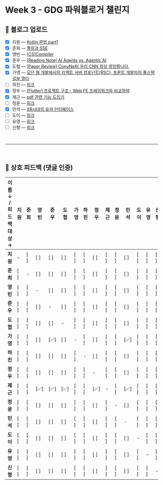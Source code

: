 # Week 3 - GDG 파워블로거 챌린지

## 📝 블로그 업로드
- [x] 지원 — [Kotlin 문법 part1](https://easy1nhard2.tistory.com/31)
- [x] 준희 — [폴링과 SSE](https://velog.io/@kjuni1914/폴링과-SSE)
- [x] 영빈 — [[CS]Compiler](https://velog.io/@lzcuro/CSCompiler)
- [x] 준우 — [[Reading Note] AI Agents vs. Agentic AI](https://velog.io/@melon-chicken/Reading-Note-AI-Agents-vs.-Agentic-AI)
- [x] 도협 — [[Paper Review] ConvNeXt 우리 CNN 정상 영업합니다.](https://dohyeoplim.medium.com/paper-review-convnext-e53148f00a7c)
- [x] 가영 — [모던 웹 개발에서의 리액트 서버 컴포넌트(RSC), 프론트 개발자의 풀스택 길을 열다](https://velog.io/@no-glass-otacku/모던-웹-개발에서의-리액트-서버-컴포넌트RSC-프론트-개발자의-풀스택-길을-열다)
- [ ] 하진 — [링크]()
- [x] 정우 — [[Flutter] 프로젝트 구조 - Web FE 프레임워크와 비교하여](https://velog.io/@yjw326/Flutter%EC%9D%98-%ED%94%84%EB%A1%9C%EC%A0%9D%ED%8A%B8-%EA%B5%AC%EC%A1%B0)
- [x] 제근 — [pdf 관련 기능 도입기](https://cndowy21.tistory.com/54)
- [ ] 정윤 — [링크]()
- [x] 민석 — [XR시대의 유저 인터페이스](https://m.blog.naver.com/beaprotagonist/224038326411)
- [ ] 도이 — [링크]()
- [ ] 유영 — [링크]()
- [ ] 신형 — [링크]()

<br>

---

<br>

## 💬 상호 피드백 (댓글 인증)

| 이름 ↓ / 피드백 대상 → | 지원  | 준희  | 영빈  | 준우  | 도협  | 가영  | 하진  | 정우  | 제근  | 정윤  | 민석  | 도이  | 유영  | 신형  |
| --------------- | --- | --- | --- | --- | --- | --- | --- | --- | --- | --- | --- | --- | --- | --- |
| **지원**          | -   | [ ] | [ ] | [ ] | [ ] | [ ] | [ ] | [ ] | [ ] | [ ] | [ ] | [ ] | [ ] | [ ] |
| **준희**          | [ ] | -   | [ ] | [ ] | [ ] | [ ] | [ ] | [ ] | [ ] | [ ] | [ ] | [ ] | [ ] | [ ] |
| **영빈**          | [ ] | [ ] | -   | [ ] | [ ] | [ ] | [ ] | [ ] | [ ] | [ ] | [ ] | [ ] | [ ] | [ ] |
| **준우**          | [ ] | [ ] | [ ] | -   | [ ] | [ ] | [ ] | [ ] | [ ] | [ ] | [ ] | [ ] | [ ] | [ ] |
| **도협**          | [ ] | [ ] | [ ] | [ ] | -   | [ ] | [ ] | [ ] | [ ] | [ ] | [ ] | [ ] | [ ] | [ ] |
| **가영**          | [ ] | [ ] | [ ] | [✅] | [ ] | -   | [ ] | [ ] | [ ] | [ ] | [✅] | [ ] | [ ] | [ ] |
| **하진**          | [ ] | [ ] | [ ] | [ ] | [ ] | [ ] | -   | [ ] | [ ] | [ ] | [ ] | [ ] | [ ] | [ ] |
| **정우**          | [ ] | [ ] | [ ] | [ ] | [ ] | [ ] | [ ] | -   | [ ] | [ ] | [ ] | [ ] | [ ] | [ ] |
| **제근**          | [ ] | [ ] | [✅] | [✅] | [✅] | [ ] | [ ] | [✅] | -   | [ ] | [✅] | [ ] | [ ] | [ ] |
| **정윤**          | [ ] | [ ] | [ ] | [ ] | [ ] | [ ] | [ ] | [ ] | [ ] | -   | [ ] | [ ] | [ ] | [ ] |
| **민석**          | [ ] | [ ] | [ ] | [ ] | [ ] | [ ] | [ ] | [ ] | [ ] | [ ] | -   | [ ] | [ ] | [ ] |
| **도이**          | [ ] | [ ] | [ ] | [ ] | [ ] | [ ] | [ ] | [ ] | [ ] | [ ] | [ ] | -   | [ ] | [ ] |
| **유영**          | [ ] | [ ] | [ ] | [ ] | [ ] | [ ] | [ ] | [ ] | [ ] | [ ] | [ ] | [ ] | -   | [ ] |
| **신형**          | [ ] | [ ] | [ ] | [ ] | [ ] | [ ] | [ ] | [ ] | [ ] | [ ] | [ ] | [ ] | [ ] | -   |
